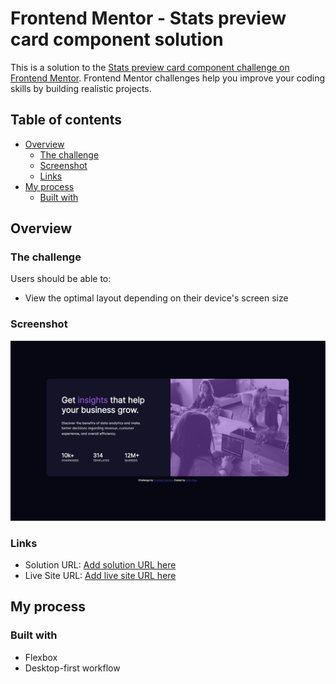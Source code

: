 # Frontend Mentor - Stats preview card component solution

This is a solution to the [Stats preview card component challenge on Frontend Mentor](https://www.frontendmentor.io/challenges/stats-preview-card-component-8JqbgoU62). Frontend Mentor challenges help you improve your coding skills by building realistic projects. 

## Table of contents

- [Overview](#overview)
  - [The challenge](#the-challenge)
  - [Screenshot](#screenshot)
  - [Links](#links)
- [My process](#my-process)
  - [Built with](#built-with)

## Overview

### The challenge

Users should be able to:

- View the optimal layout depending on their device's screen size

### Screenshot

![](./screenShot/ScreenShot.jpg)


### Links

- Solution URL: [Add solution URL here](https://github.com/VelinIliev/01-stats-preview-card-component-main)
- Live Site URL: [Add live site URL here](https://veliniliev.github.io/01-stats-preview-card-component-main/)

## My process

### Built with

- Flexbox
- Desktop-first workflow




